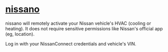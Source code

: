 # [nissano](https://github.com/wannamak/nissano)

nissano will remotely activate your Nissan vehicle's HVAC (cooling or heating).
It does not require sensitive permissions like Nissan's official app (eg, location).

Log in with your NissanConnect credentials and vehicle's VIN.
